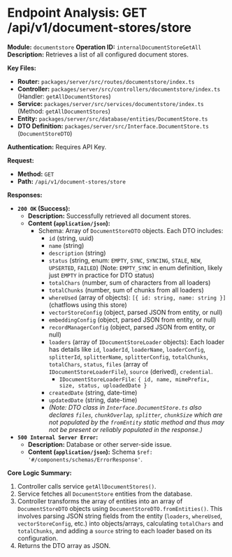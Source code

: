 # Endpoint Analysis: GET /api/v1/document-stores/store

**Module:** `documentstore`
**Operation ID:** `internalDocumentStoreGetAll`
**Description:** Retrieves a list of all configured document stores.

**Key Files:**
*   **Router:** `packages/server/src/routes/documentstore/index.ts`
*   **Controller:** `packages/server/src/controllers/documentstore/index.ts` (Handler: `getAllDocumentStores`)
*   **Service:** `packages/server/src/services/documentstore/index.ts` (Method: `getAllDocumentStores`)
*   **Entity:** `packages/server/src/database/entities/DocumentStore.ts`
*   **DTO Definition:** `packages/server/src/Interface.DocumentStore.ts` (`DocumentStoreDTO`)

**Authentication:** Requires API Key.

**Request:**
*   **Method:** `GET`
*   **Path:** `/api/v1/document-stores/store`

**Responses:**

*   **`200 OK` (Success):**
    *   **Description:** Successfully retrieved all document stores.
    *   **Content (`application/json`):**
        *   Schema: Array of `DocumentStoreDTO` objects. Each DTO includes:
            *   `id` (string, uuid)
            *   `name` (string)
            *   `description` (string)
            *   `status` (string, enum: `EMPTY`, `SYNC`, `SYNCING`, `STALE`, `NEW`, `UPSERTED`, `FAILED`) (Note: `EMPTY_SYNC` in enum definition, likely just `EMPTY` in practice for DTO status)
            *   `totalChars` (number, sum of characters from all loaders)
            *   `totalChunks` (number, sum of chunks from all loaders)
            *   `whereUsed` (array of objects): `[{ id: string, name: string }]` (chatflows using this store)
            *   `vectorStoreConfig` (object, parsed JSON from entity, or null)
            *   `embeddingConfig` (object, parsed JSON from entity, or null)
            *   `recordManagerConfig` (object, parsed JSON from entity, or null)
            *   `loaders` (array of `IDocumentStoreLoader` objects): Each loader has details like `id`, `loaderId`, `loaderName`, `loaderConfig`, `splitterId`, `splitterName`, `splitterConfig`, `totalChunks`, `totalChars`, `status`, `files` (array of `IDocumentStoreLoaderFile`), `source` (derived), `credential`.
                *   `IDocumentStoreLoaderFile`: `{ id, name, mimePrefix, size, status, uploadedDate }`
            *   `createdDate` (string, date-time)
            *   `updatedDate` (string, date-time)
            *   *(Note: DTO class in `Interface.DocumentStore.ts` also declares `files`, `chunkOverlap`, `splitter`, `chunkSize` which are not populated by the `fromEntity` static method and thus may not be present or reliably populated in the response.)*
*   **`500 Internal Server Error`:**
    *   **Description:** Database or other server-side issue.
    *   **Content (`application/json`):** Schema `$ref: '#/components/schemas/ErrorResponse'`.

**Core Logic Summary:**
1. Controller calls service `getAllDocumentStores()`.
2. Service fetches all `DocumentStore` entities from the database.
3. Controller transforms the array of entities into an array of `DocumentStoreDTO` objects using `DocumentStoreDTO.fromEntities()`. This involves parsing JSON string fields from the entity (`loaders`, `whereUsed`, `vectorStoreConfig`, etc.) into objects/arrays, calculating `totalChars` and `totalChunks`, and adding a `source` string to each loader based on its configuration.
4. Returns the DTO array as JSON.

